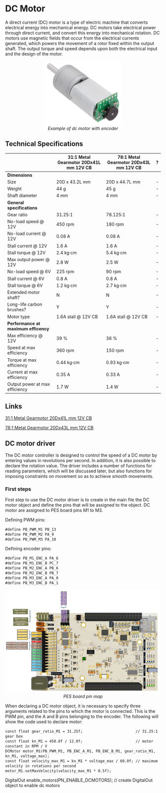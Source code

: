 # DC Motor
A direct current (DC) motor is a type of electric machine that converts electrical energy into mechanical energy. DC motors take electrical power through direct current, and convert this energy into mechanical rotation. DC motors use magnetic fields that occur from the electrical currents generated, which powers the movement of a rotor fixed within the output shaft. The output torque and speed depends upon both the electrical input and the design of the motor.

<center><img src="dc_motor.PNG" alt="dc motor" width="250"/></center>
<center> <i>Example of dc motor with encoder</i> </center>

## Technical Specifications
| | 31:1 Metal Gearmotor 20Dx41L mm 12V CB | 78:1 Metal Gearmotor 20Dx43L mm 12V CB |?|
|-|-|-|-|
|**Dimensions**|
|Size | 20D x 43.2L mm | 20D x 44.7L mm |-|
|Weight | 44 g| 45 g|-|
|Shaft diameter | 4 mm| 4 mm|-|
|**General specifications**|
|Gear ratio               | 31.25:1            | 78.125:1           |-|
|No-load speed @ 12V      | 450 rpm            | 180 rpm            |-|
|No-load current @ 12V    | 0.08 A             | 0.08 A             |-|
|Stall current @ 12V      | 1.6 A              | 1.6 A              |-|
|Stall torque @ 12V       | 2.4 kg·cm          | 5.4 kg·cm          |-|
|Max output power @ 12V   | 2.8 W              | 2.5 W              |-|
|No-load speed @ 6V       | 225 rpm            | 90 rpm             |-|
|Stall current @ 6V       | 0.8 A              | 0.8 A              |-|
|Stall torque @ 6V        | 1.2 kg·cm          | 2.7 kg·cm          |-|
|Extended motor shaft?    | N                  | N                  |-|
|Long-life carbon brushes?| Y                  | Y                  |-|
|Motor type               | 1.6A stall @ 12V CB| 1.6A stall @ 12V CB|-|
|**Performance at maximum efficency**|
|Max efficiency @ 12V          | 39 %       | 36 %       |-|
|Speed at max efficiency       | 360 rpm    | 150 rpm    |-|
|Torque at max efficiency      | 0.44 kg·cm | 0.93 kg·cm |-|
|Current at max efficiency     | 0.35 A     | 0.33 A     |-|
|Output power at max efficiency| 1.7 W      | 1.4 W      |-|

## Links

[31:1 Metal Gearmotor 20Dx41L mm 12V CB][1]

[78:1 Metal Gearmotor 20Dx43L mm 12V CB][2]

<!-- link list, last updated 07.12.2023 -->
[1]: https://www.pololu.com/product/3475
[2]: https://www.pololu.com/product/3477
[3]: 
[4]: 

## DC motor driver
The DC motor controller is designed to control the speed of a DC motor by entering values in revolutions per second. In addition, it is also possible to declare the rotation value. The driver includes a number of functions for reading parameters, which will be discussed later, but also functions for imposing constraints on movement so as to achieve smooth movements.

### First steps
First step to use the DC motor driver is to create in the main file the DC motor object and define the pins that will be assigned to the object. DC motor are assigned to PES board pins M1 to M3.

Defining PWM pins:
```
#define PB_PWM_M1 PB_13
#define PB_PWM_M2 PA_9
#define PB_PWM_M3 PA_10
```
Defining encoder pins:
```
#define PB_M1_ENC_A PA_6
#define PB_M1_ENC_B PC_7
#define PB_M2_ENC_A PB_6
#define PB_M2_ENC_B PB_7
#define PB_M3_ENC_A PA_0
#define PB_M3_ENC_B PA_1
```
<center><img src="board_pins.png" alt="board_pins" width="600" /></center>
<center> <i>PES board pin map</i> </center>

When declaring a DC motor object, it is necessary to specify three arguments related to the pins to which the motor is connected. This is the PWM pin, and the A and B pins belonging to the encoder. The following will show the code used to declare motor:
```
const float gear_ratio_M1 = 31.25f;                        // 31.25:1 gear box
const float kn_M1 = 450.0f / 12.0f;                        // motor constant in RPM / V
DCMotor motor_M1(PB_PWM_M1, PB_ENC_A_M1, PB_ENC_B_M1, gear_ratio_M1, kn_M1, voltage_max);
const float velocity_max_M1 = kn_M1 * voltage_max / 60.0f; // maximum velocity in rotations per second
motor_M1.setMaxVelocity(velocity_max_M1 * 0.5f);
```

DigitalOut enable_motors(PN_ENABLE_DCMOTORS); // create DigitalOut object to enable dc motors